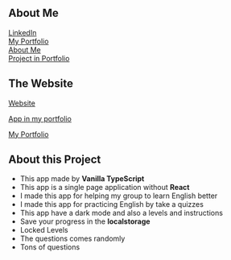 ## About Me
<a href="https://www.linkedin.com/in/mohamed-ahmed-b6829520b/" target="_blank">LinkedIn</a>
<br>
<a href="https://z-monster.notion.site/ZMonster-Portfolio-dd12852c73ec477a9ba740de03a9acd5" target="_blank">
    My Portfolio
</a>
<br>
<a href="https://mohammed-monster.web.app/" target="_blank">
    About Me
</a>
<br>
<a href="https://z-monster.notion.site/Pizza-Animation-8bf378b16e8245c99d39eccc0cc998f5" target="_blank">
    Project in Portfolio
</a>
<br>

## The Website
[Website](https://monster-quiz-english.web.app/)
<br>

[App in my portfolio](https://z-monster.notion.site/Quizz-App-95da007eeb4a4e16afbc6f5a8c05cd72)
<br>

[My Portfolio](https://z-monster.notion.site/ZMonster-Portfolio-dd12852c73ec477a9ba740de03a9acd5)

## About this Project
<ul>
    <li>
        This app made by <strong>Vanilla TypeScript</strong>
    </li>
    <li>
        This app is a single page application without <strong>React</strong>
    </li>
    <li>
        I made this app for helping my group to learn English better
    </li>
    <li>
        I made this app for practicing English by take a quizzes
    </li>
    <li>
        This app have a dark mode and also a levels and instructions
    </li>
    <li>
        Save your progress in the <strong>localstorage</strong>
    </li>
    <li>
        Locked Levels
    </li>
    <li>
        The questions comes randomly
    </li>
    <li>
        Tons of questions
    </li>
</ul>